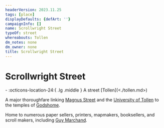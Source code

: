 ```yaml
---
headerVersion: 2023.11.25
tags: [place]
displayDefaults: {defArt: ''}
campaignInfo: []
name: Scrollwright Street
typeOf: street
whereabouts: Tollen
dm_notes: none
dm_owner: none
title: Scrollwright Street
---
```

# Scrollwright Street
<div class="grid cards ext-narrow-margin ext-one-column" markdown>
-    :octicons-location-24:{ .lg .middle } A street [Tollen](<./tollen.md>)  
</div>


A major thoroughfare linking [Magnus Street](<./magnus-street.md>) and the [University of Tollen](<./university-of-tollen.md>) to the temples of [Godshome](<./godshome.md>). 

Home to numerous paper sellers, printers, mapmakers, booksellers, and scroll makers, including [Guy Marchand](<../../../people/tollenders/guy-marchand.md>).